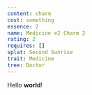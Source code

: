```yaml
---
content: charm
cost: something
essence: 2
name: Medicine e2 Charm 2
rating: 2
requires: []
splat: Second Sunrise
trait: Medicine
tree: Doctor
---
```


Hello **world**!
